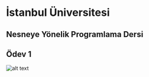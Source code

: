 # İstanbul Üniversitesi
## Nesneye Yönelik Programlama Dersi
## Ödev 1

![alt text](https://fatihbozik.files.wordpress.com/2015/02/resim61.png)
